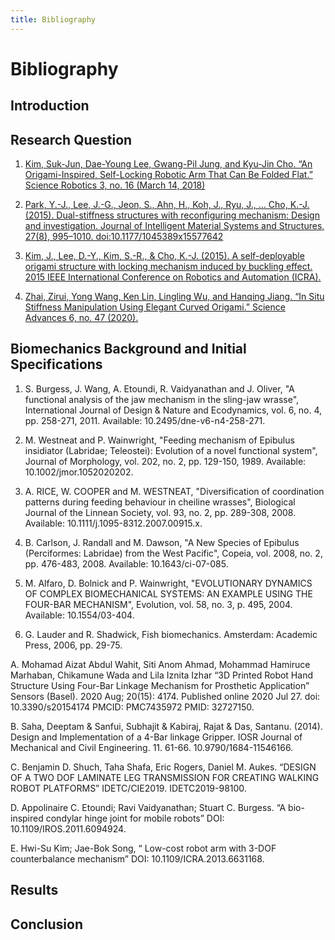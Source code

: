```yaml
---
title: Bibliography
---
```


# Bibliography

## Introduction


## Research Question

1.  [Kim, Suk-Jun, Dae-Young Lee, Gwang-Pil Jung, and Kyu-Jin Cho. “An Origami-Inspired, Self-Locking Robotic Arm That Can Be Folded Flat.” Science Robotics 3, no. 16 (March 14, 2018)](https://robotics.sciencemag.org/content/3/16/eaar2915/tab-pdf)

1. [Park, Y.-J., Lee, J.-G., Jeon, S., Ahn, H., Koh, J., Ryu, J., … Cho, K.-J. (2015). Dual-stiffness structures with reconfiguring mechanism: Design and investigation. Journal of Intelligent Material Systems and Structures, 27(8), 995–1010. doi:10.1177/1045389x15577642](https://journals.sagepub.com/doi/full/10.1177/1045389x15577642?casa_token=RLMsBITAkecAAAAA%3Ay9aj_sNHRRT8XTQQGwMcCgQD4r3TLM6ZRac4GBO8vP2MoBcgVqpXWnK-vfV6myrXMrbZKxW223Y)

1. [Kim, J., Lee, D.-Y., Kim, S.-R., & Cho, K.-J. (2015). A self-deployable origami structure with locking mechanism induced by buckling effect. 2015 IEEE International Conference on Robotics and Automation (ICRA).](https://ieeexplore.ieee.org/document/7139635)

1. [Zhai, Zirui, Yong Wang, Ken Lin, Lingling Wu, and Hanqing Jiang. “In Situ Stiffness Manipulation Using Elegant Curved Origami.” Science Advances 6, no. 47 (2020).](https://advances.sciencemag.org/content/advances/6/47/eabe2000.full.pdf)

## Biomechanics Background and Initial Specifications

1. S. Burgess, J. Wang, A. Etoundi, R. Vaidyanathan and J. Oliver, "A functional analysis of the jaw mechanism in the sling-jaw wrasse", International Journal of Design & Nature and Ecodynamics, vol. 6, no. 4, pp. 258-271, 2011. Available: 10.2495/dne-v6-n4-258-271.

1. M. Westneat and P. Wainwright, "Feeding mechanism of Epibulus insidiator (Labridae; Teleostei): Evolution of a novel functional system", Journal of Morphology, vol. 202, no. 2, pp. 129-150, 1989. Available: 10.1002/jmor.1052020202.

1. A. RICE, W. COOPER and M. WESTNEAT, "Diversification of coordination patterns during feeding behaviour in cheiline wrasses", Biological Journal of the Linnean Society, vol. 93, no. 2, pp. 289-308, 2008. Available: 10.1111/j.1095-8312.2007.00915.x.

1. B. Carlson, J. Randall and M. Dawson, "A New Species of Epibulus (Perciformes: Labridae) from the West Pacific", Copeia, vol. 2008, no. 2, pp. 476-483, 2008. Available: 10.1643/ci-07-085.

1. M. Alfaro, D. Bolnick and P. Wainwright, "EVOLUTIONARY DYNAMICS OF COMPLEX BIOMECHANICAL SYSTEMS: AN EXAMPLE USING THE FOUR-BAR MECHANISM", Evolution, vol. 58, no. 3, p. 495, 2004. Available: 10.1554/03-404.

1. G. Lauder and R. Shadwick, Fish biomechanics. Amsterdam: Academic Press, 2006, pp. 29-75.

A. Mohamad Aizat Abdul Wahit, Siti Anom Ahmad, Mohammad Hamiruce Marhaban, Chikamune Wada  and Lila Iznita Izhar “3D Printed Robot Hand Structure Using Four-Bar Linkage Mechanism for Prosthetic Application” Sensors (Basel). 2020 Aug; 20(15): 4174. Published online 2020 Jul 27. doi: 10.3390/s20154174  PMCID: PMC7435972 PMID: 32727150.

B. Saha, Deeptam & Sanfui, Subhajit & Kabiraj, Rajat & Das, Santanu. (2014). Design and Implementation of a 4-Bar linkage Gripper. IOSR Journal of Mechanical and Civil Engineering. 11. 61-66. 10.9790/1684-11546166. 

C. Benjamin D. Shuch, Taha Shafa, Eric Rogers, Daniel M. Aukes. “DESIGN OF A TWO DOF LAMINATE LEG TRANSMISSION FOR CREATING WALKING ROBOT PLATFORMS” IDETC/CIE2019. IDETC2019-98100.

D. Appolinaire C. Etoundi; Ravi Vaidyanathan; Stuart C. Burgess. “A bio-inspired condylar hinge joint for mobile robots” DOI: 10.1109/IROS.2011.6094924.

E. Hwi-Su Kim; Jae-Bok Song, “ Low-cost robot arm with 3-DOF counterbalance mechanism” DOI: 10.1109/ICRA.2013.6631168.



## Results

## Conclusion
